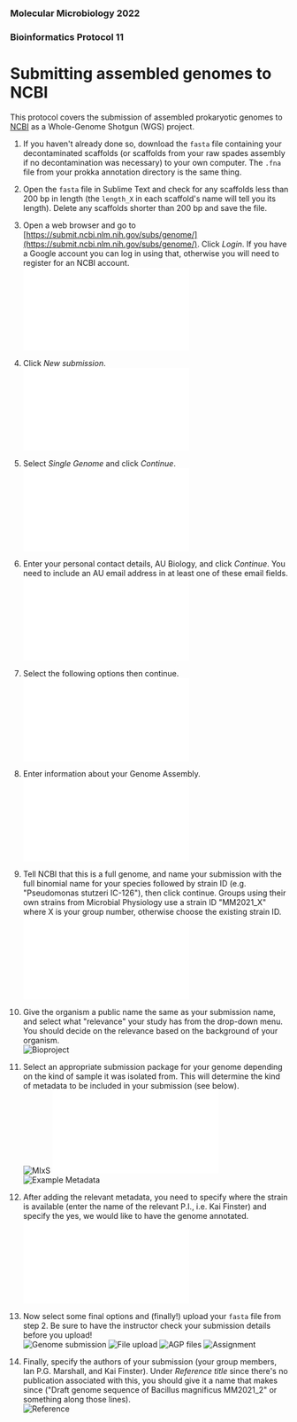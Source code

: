 ### Molecular Microbiology 2022
### Bioinformatics Protocol 11
# Submitting assembled genomes to NCBI

This protocol covers the submission of assembled prokaryotic genomes to [NCBI](http://ncbi.nlm.nih.gov) as a Whole-Genome Shotgun (WGS) project.

1. If you haven't already done so, download the `fasta` file containing your decontaminated scaffolds (or scaffolds from your raw spades assembly if no decontamination was necessary) to your own computer. The `.fna` file from your prokka annotation directory is the same thing.

2. Open the `fasta` file in Sublime Text and check for any scaffolds less than 200 bp in length (the `length_X` in each scaffold's name will tell you its length). Delete any scaffolds shorter than 200 bp and save the file.

3. Open a web browser and go to [https://submit.ncbi.nlm.nih.gov/subs/genome/](https://submit.ncbi.nlm.nih.gov/subs/genome/). Click *Login*. If you have a Google account you can log in using that, otherwise you will need to register for an NCBI account.
![NCBI Login](ncbi_login.pdf)

4. Click *New submission*.  
![New submission](newsubmission.pdf)

5. Select *Single Genome* and click *Continue*.  
![Submission type](submissiontype.pdf)

6. Enter your personal contact details, AU Biology, and click *Continue*. You need to include an AU email address in at least one of these email fields.  
![Submitter info](submitterinfo2.pdf)

7. Select the following options then continue.  
![General information](generalinformation.pdf)

8. Enter information about your Genome Assembly.  
![Genome Assembly Metadata](genomeassemblymetadata.pdf)

9. Tell NCBI that this is a full genome, and name your submission with the full binomial name for your species followed by strain ID (e.g. "Pseudomonas stutzeri IC-126"), then click continue. Groups using their own strains from Microbial Physiology use a strain ID "MM2021_X" where X is your group number, otherwise choose the existing strain ID.
![Full Genome](fullgenome.pdf)

10. Give the organism a public name the same as your submission name, and select what "relevance" your study has from the drop-down menu. You should decide on the relevance based on the background of your organism.  
![Bioproject](bioproject_info.png)

11. Select an appropriate submission package for your genome depending on the kind of sample it was isolated from. This will determine the kind of metadata to be included in your submission (see below).  
![MIxS](MIxS.png)
![Attributes](attributes.pdf)
![Example Metadata](example_metadata.png)

12. After adding the relevant metadata, you need to specify where the strain is available (enter the name of the relevant P.I., i.e. Kai Finster) and specify the yes, we would like to have the genome annotated.  
![Prokaryote source](prokaryote_source.pdf)

13. Now select some final options and (finally!) upload your `fasta` file from step 2. Be sure to have the instructor check your submission details before you upload!  
![Genome submission](genome_submission.png)
![File upload](file_upload.png)
![AGP files](AGPfiles.png)
![Assignment](assignment.png)

14. Finally, specify the authors of your submission (your group members, Ian P.G. Marshall, and Kai Finster). Under *Reference title* since there's no publication associated with this, you should give it a name that makes since ("Draft genome sequence of Bacillus magnificus MM2021_2" or something along those lines).  
![Reference](reference.png)